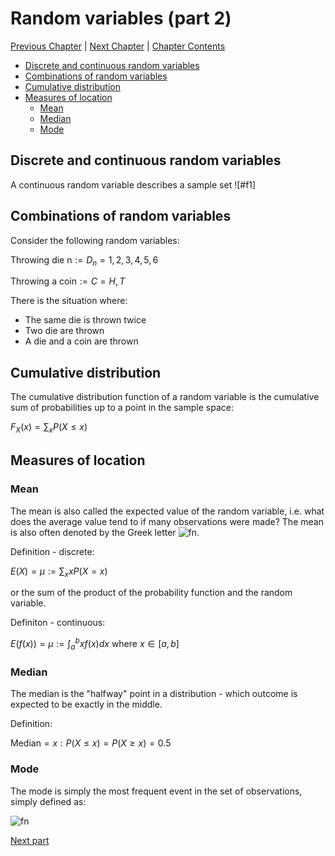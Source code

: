 # Random variables (part 2) <!-- omit in toc -->

[Previous Chapter][prev] | [Next Chapter][next] | [Chapter Contents][index]

[prev]: ./02geometry.md
[next]: ./04hyperbolic.md
[index]: ./index.md

- [Discrete and continuous random variables](#discrete-and-continuous-random-variables)
- [Combinations of random variables](#combinations-of-random-variables)
- [Cumulative distribution](#cumulative-distribution)
- [Measures of location](#measures-of-location)
  - [Mean](#mean)
  - [Median](#median)
  - [Mode](#mode)

## Discrete and continuous random variables

A continuous random variable describes a sample set ![#f1]

## Combinations of random variables

Consider the following random variables:

$\text{Throwing die n}:=D_n={1,2,3,4,5,6}$

$\text{Throwing a coin}:=C={H,T}$

There is the situation where:

- The same die is thrown twice
- Two die are thrown
- A die and a coin are thrown

## Cumulative distribution

The cumulative distribution function of a random variable is the cumulative sum of probabilities up to a point in the sample space:

$F_X(x)=\sum_x P(X\leq x)$

## Measures of location

### Mean

The mean is also called the expected value of the random variable, i.e. what does the average value tend to if many observations were made? The mean is also often denoted by the Greek letter ![fn](https:/latex.codecogs.com/svg.latex?\mu).

Definition - discrete:

$E(X)=\mu:=\sum_x xP(X=x)$

or the sum of the product of the probability function and the random variable.

Definiton - continuous:

$E(f(x))=\mu:=\int_a^b xf(x)dx\text{ where }x\in[a,b]$

### Median

The median is the "halfway" point in a distribution - which outcome is expected to be exactly in the middle.

Definition:

$\text{Median}=x:P(X\leq x)=P(X\geq x)=0.5$

### Mode

The mode is simply the most frequent event in the set of observations, simply defined as:

![fn](https://latex.codecogs.com/svg.latex?\text{Mode}=\text{max})

[Next part](./05randomvars.md)
